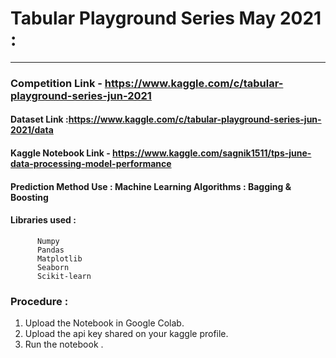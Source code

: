 # Tabular Playground Series May 2021 :
---

### Competition Link - https://www.kaggle.com/c/tabular-playground-series-jun-2021

#### Dataset Link :https://www.kaggle.com/c/tabular-playground-series-jun-2021/data

#### Kaggle Notebook Link - https://www.kaggle.com/sagnik1511/tps-june-data-processing-model-performance

#### Prediction Method Use : Machine Learning Algorithms : Bagging & Boosting

#### Libraries used : 
          
          Numpy
          Pandas
          Matplotlib
          Seaborn
          Scikit-learn
          
### Procedure :     
1. Upload the Notebook in Google Colab.
2. Upload the api key shared on your kaggle profile.
3. Run the notebook .
